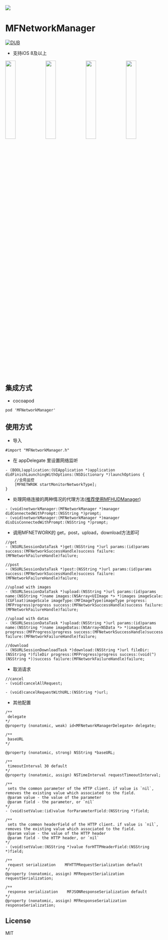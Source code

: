 [![](https://github.com/GodzzZZZ/MFNetworkManager/blob/master/image/FotoJet.png)]()

# MFNetworkManager

[![DUB](https://img.shields.io/dub/l/vibe-d.svg)]()

- 支持iOS 8及以上

<img src="hhttps://github.com/GodzzZZZ/MFNetworkManager/blob/master/image/7B0E8C7E53144FAC82ED0D942C1B8317.gif" width="25%"/><img src="https://github.com/GodzzZZZ/MFNetworkManager/blob/master/image/573E49F949C7CF1CA5BE9A8E01380939.gif" width="25%"/><img src="https://github.com/GodzzZZZ/MFNetworkManager/blob/master/image/BB72AA3A51C36966BA84262DA4CDB76F.gif" width="25%"/><img src="https://github.com/GodzzZZZ/MFNetworkManager/blob/master/image/0EDF299300E15A29993170CD579429D2.gif" width="25%"/>

## 集成方式
- cocoapod

```
pod 'MFNetworkManager'
```

## 使用方式

- 导入
```
#import "MFNetworkManager.h"
```

- 在 appDelegate 里设置网络监听
```
- (BOOL)application:(UIApplication *)application didFinishLaunchingWithOptions:(NSDictionary *)launchOptions {
    //全局监控
    [MFNETWROK startMonitorNetworkType];
}
```


- 处理网络连接的两种情况的代理方法([推荐使用MFHUDManager](https://github.com/GodzzZZZ/MFHUDManager))
```
- (void)networkManager:(MFNetworkManager *)manager didConnectedWithPrompt:(NSString *)prompt;
- (void)networkManager:(MFNetworkManager *)manager disDisConnectedWithPrompt:(NSString *)prompt;
```

- 调用MFNETWORK的 get，post，upload，download方法即可
```
//get
- (NSURLSessionDataTask *)get:(NSString *)url params:(id)params success:(MFNetworkSuccessHandle)success failure:(MFNetworkFailureHandle)failure;

//post
- (NSURLSessionDataTask *)post:(NSString *)url params:(id)params success:(MFNetworkSuccessHandle)success failure:(MFNetworkFailureHandle)failure;

//upload with images
- (NSURLSessionDataTask *)upload:(NSString *)url params:(id)params name:(NSString *)name images:(NSArray<UIImage *> *)images imageScale:(CGFloat)imageScale imageType:(MFImageType)imageType progress:(MFProgress)progress success:(MFNetworkSuccessHandle)success failure:(MFNetworkFailureHandle)failure;

//upload with datas
- (NSURLSessionDataTask *)upload:(NSString *)url params:(id)params name:(NSString *)name imageDatas:(NSArray<NSData *> *)imageDatas progress:(MFProgress)progress success:(MFNetworkSuccessHandle)success failure:(MFNetworkFailureHandle)failure;

//download
- (NSURLSessionDownloadTask *)download:(NSString *)url fileDir:(NSString *)fileDir progress:(MFProgress)progress success:(void(^)(NSString *))success failure:(MFNetworkFailureHandle)failure;
```

- 取消请求
```
//cancel
- (void)cancelAllRequest;

- (void)cancelRequestWithURL:(NSString *)url;
```

- 其他配置
```
/**
 delegate
*/
@property (nonatomic, weak) id<MFNetworkManagerDelegate> delegate;

/**
 baseURL
*/

@property (nonatomic, strong) NSString *baseURL;

/**
 timeoutInterval 30 default
*/
@property (nonatomic, assign) NSTimeInterval requestTimeoutInterval;

/**
 sets the common parameter of the HTTP client. if value is `nil`, removes the existing value which associated to the field.
 @param value - the value of the parameter
 @param field - the parameter, or `nil`
*/
- (void)setValue:(id)value forParameterField:(NSString *)field;

/**
 sets the common headerField of the HTTP client. if value is `nil`, removes the existing value which associated to the field.
 @param value - the value of the HTTP header
 @param field - the HTTP header, or `nil`
*/
- (void)setValue:(NSString *)value forHTTPHeaderField:(NSString *)field;

/**
 request serialization    MFHTTPRequestSerialization default
*/
@property (nonatomic, assign) MFRequestSerialization requestSerialization;

/**
 response serialization    MFJSONResponseSerialization default
*/
@property (nonatomic, assign) MFResponseSerialization responseSerialization;

```

## License
MIT
